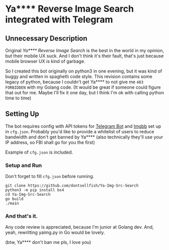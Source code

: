 # Ya**** Reverse Image Search integrated with Telegram

## Unnecessary Description 

Original _Ya**** Reverse Image Search_ is the best in the world in my opinion, but their mobile UX suck. 
And I don't think it's their fault, that's just because mobile browser UX is kind of garbage.

So I created this bot originally on python3 in one evening, 
but it was kind of buggy and written in spaghetti code style.
This revision contains some legacy of python, 
because I couldn't get Ya**** to not give me `403 FORBIDDEN` with my Golang code.
(It would be great if someone could figure that out for me. Maybe I'll fix it one day, 
but I think I'm ok with calling python time to time)

## Setting Up 

The bot requires config with API tokens for [Telegram Bot](https://api.imgbb.com/) 
and [Imgbb](https://core.telegram.org/bots) set up in `cfg.json`. 
Probably you'd like to provide a whitelist of users to reduce bandwidth and don't
get banned by Ya**** (also technically they'll use your IP address, 
so FBI shall go for you the first)

Example of `cfg.json` is included.

### Setup and Run
Don't forget to fill ```cfg.json``` before running. 
```shell
git clone https://github.com/dontsellfish/Ya-Img-Src-Search
python3 -m pip install bs4
cd Ya-Img-Src-Search
go build
./main
```

### And that's it. 
Any code review is appreciated, because I'm junior at Golang dev. 
And, yeah, rewritting yaimg.py in Go would be lovely.

(btw, Ya**** don't ban me pls, I love you)
